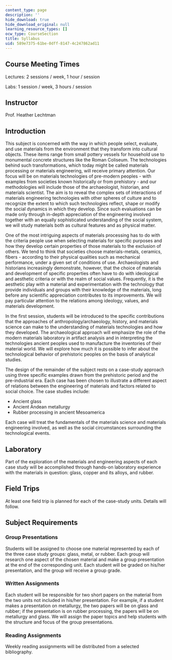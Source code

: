 ```yaml
---
content_type: page
description: ''
hide_download: true
hide_download_original: null
learning_resource_types: []
ocw_type: CourseSection
title: Syllabus
uid: 589e7375-61be-0dff-8147-4c247862ad11
---
```


Course Meeting Times
--------------------

Lectures: 2 sessions / week, 1 hour / session

Labs: 1 session / week, 3 hours / session

Instructor
----------

Prof. Heather Lechtman

Introduction
------------

This subject is concerned with the way in which people select, evaluate, and use materials from the environment that they transform into cultural objects. These items range from small pottery vessels for household use to monumental concrete structures like the Roman Coliseum. The technologies behind such transformations, which today might be called materials processing or materials engineering, will receive primary attention. Our focus will be on materials technologies of pre-modern peoples - with examples from societies known historically or from prehistory - and our methodologies will include those of the archaeologist, historian, and materials scientist. The aim is to reveal the complex sets of interactions of materials engineering technologies with other spheres of culture and to recognize the extent to which such technologies reflect, shape or modify the social dynamics in which they develop. Since such evaluations can be made only through in-depth appreciation of the engineering involved together with an equally sophisticated understanding of the social system, we will study materials both as cultural features and as physical matter.

One of the most intriguing aspects of materials processing has to do with the criteria people use when selecting materials for specific purposes and how they develop certain properties of those materials to the exclusion of others. We tend to think that societies choose materials-metals, ceramics, fibers - according to their physical qualities such as mechanical performance, under a given set of conditions of use. Archaeologists and historians increasingly demonstrate, however, that the choice of materials and development of specific properties often have to do with ideological and aesthetic criteria or with the realm of social values. Frequently, it is the aesthetic play with a material and experimentation with the technology that provide individuals and groups with their knowledge of the materials, long before any scientific appreciation contributes to its improvements. We will pay particular attention to the relations among ideology, values, and materials development.

In the first session, students will be introduced to the specific contributions that the approaches of anthropology/archaeology, history, and materials science can make to the understanding of materials technologies and how they developed. The archaeological approach will emphasize the role of the modern materials laboratory in artifact analysis and in interpreting the technologies ancient peoples used to manufacture the inventories of their material world. We will explore how much it is possible to infer about the technological behavior of prehistoric peoples on the basis of analytical studies.

The design of the remainder of the subject rests on a case-study approach using three specific examples drawn from the prehistoric period and the pre-industrial era. Each case has been chosen to illustrate a different aspect of relations between the engineering of materials and factors related to social choice. The case studies include:

*   Ancient glass
*   Ancient Andean metallurgy
*   Rubber processing in ancient Mesoamerica

Each case will treat the fundamentals of the materials science and materials engineering involved, as well as the social circumstances surrounding the technological events.

Laboratory
----------

Part of the exploration of the materials and engineering aspects of each case study will be accomplished through hands-on laboratory experience with the materials in question: glass, copper and its alloys, and rubber.

Field Trips
-----------

At least one field trip is planned for each of the case-study units. Details will follow.

Subject Requirements
--------------------

### Group Presentations

Students will be assigned to choose one material represented by each of the three case study groups: glass, metal, or rubber. Each group will research one aspect of the chosen material and make a group presentation at the end of the corresponding unit. Each student will be graded on his/her presentation, and the group will receive a group grade.

### Written Assignments

Each student will be responsible for two short papers on the material from the two units not included in his/her presentation. For example, if a student makes a presentation on metallurgy, the two papers will be on glass and rubber; if the presentation is on rubber processing, the papers will be on metallurgy and glass. We will assign the paper topics and help students with the structure and focus of the group presentations.

### Reading Assignments

Weekly reading assignments will be distributed from a selected bibliography.
